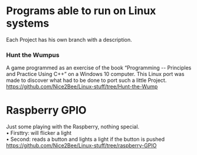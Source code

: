 # Programs able to run on Linux systems
Each Project has his own branch with a description. 
### Hunt the Wumpus
A game programmed as an exercise of the book “Programming -- Principles and Practice Using C++” on a Windows 10 computer. This Linux port was made to discover what had to be done to port such a little Project.
https://github.com/Nice2Bee/Linux-stuff/tree/Hunt-the-Wump

# Raspberry GPIO
Just some playing with the Raspberry, nothing special.<br>
•	Firsttry: will flicker a light<br>
•	Second: reads a button and lights a light if the button is pushed
https://github.com/Nice2Bee/Linux-stuff/tree/raspberry-GPIO
